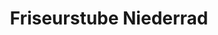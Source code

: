 ---
title: "Friseurstube Niederrad"
url: /frankfurt-am-main/friseurstube-niederrad/
shop: Friseur
---